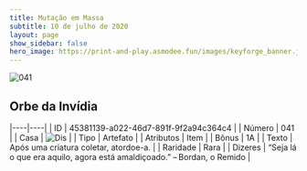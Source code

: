 ```yaml
---
title: Mutação em Massa
subtitle: 10 de julho de 2020
layout: page
show_sidebar: false
hero_image: https://print-and-play.asmodee.fun/images/keyforge_banner.jpg
---
```


![041](https://cdn.keyforgegame.com/media/card_front/pt/479_041_CPVJV2XPX5W6_pt.png)

## Orbe da Invídia

|----|----|
| ID | 45381139-a022-46d7-891f-9f2a94c364c4 |
| Número | 041 |
| Casa | ![Dis](https://archonarcana.com/images/thumb/e/e8/Dis.png/22px-Dis.png "Dis") |
| Tipo | Artefato |
| Atributos | Item |
| Bônus | 1A |
| Texto | Após uma criatura coletar, atordoe-a. |
| Raridade | Rara |
| Dizeres | “Seja lá o que era aquilo, agora está amaldiçoado.” – Bordan, o Remido |
